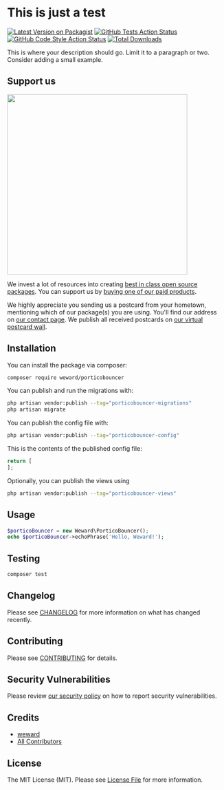 # This is just a test

[![Latest Version on Packagist](https://img.shields.io/packagist/v/weward/porticobouncer.svg?style=flat-square)](https://packagist.org/packages/weward/porticobouncer)
[![GitHub Tests Action Status](https://img.shields.io/github/actions/workflow/status/weward/porticobouncer/run-tests.yml?branch=main&label=tests&style=flat-square)](https://github.com/weward/porticobouncer/actions?query=workflow%3Arun-tests+branch%3Amain)
[![GitHub Code Style Action Status](https://img.shields.io/github/actions/workflow/status/weward/porticobouncer/fix-php-code-style-issues.yml?branch=main&label=code%20style&style=flat-square)](https://github.com/weward/porticobouncer/actions?query=workflow%3A"Fix+PHP+code+style+issues"+branch%3Amain)
[![Total Downloads](https://img.shields.io/packagist/dt/weward/porticobouncer.svg?style=flat-square)](https://packagist.org/packages/weward/porticobouncer)

This is where your description should go. Limit it to a paragraph or two. Consider adding a small example.

## Support us

[<img src="https://github-ads.s3.eu-central-1.amazonaws.com/PorticoBouncer.jpg?t=1" width="419px" />](https://spatie.be/github-ad-click/PorticoBouncer)

We invest a lot of resources into creating [best in class open source packages](https://spatie.be/open-source). You can support us by [buying one of our paid products](https://spatie.be/open-source/support-us).

We highly appreciate you sending us a postcard from your hometown, mentioning which of our package(s) you are using. You'll find our address on [our contact page](https://spatie.be/about-us). We publish all received postcards on [our virtual postcard wall](https://spatie.be/open-source/postcards).

## Installation

You can install the package via composer:

```bash
composer require weward/porticobouncer
```

You can publish and run the migrations with:

```bash
php artisan vendor:publish --tag="porticobouncer-migrations"
php artisan migrate
```

You can publish the config file with:

```bash
php artisan vendor:publish --tag="porticobouncer-config"
```

This is the contents of the published config file:

```php
return [
];
```

Optionally, you can publish the views using

```bash
php artisan vendor:publish --tag="porticobouncer-views"
```

## Usage

```php
$porticoBouncer = new Weward\PorticoBouncer();
echo $porticoBouncer->echoPhrase('Hello, Weward!');
```

## Testing

```bash
composer test
```

## Changelog

Please see [CHANGELOG](CHANGELOG.md) for more information on what has changed recently.

## Contributing

Please see [CONTRIBUTING](CONTRIBUTING.md) for details.

## Security Vulnerabilities

Please review [our security policy](../../security/policy) on how to report security vulnerabilities.

## Credits

- [weward](https://github.com/weward)
- [All Contributors](../../contributors)

## License

The MIT License (MIT). Please see [License File](LICENSE.md) for more information.
